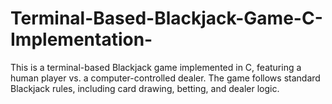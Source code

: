 # Terminal-Based-Blackjack-Game-C-Implementation-
  This is a terminal-based Blackjack game implemented in C, featuring a human player vs. a computer-controlled dealer. The game follows standard Blackjack rules, including card drawing, betting, and dealer logic.  
